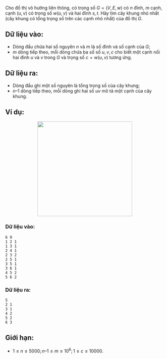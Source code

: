 Cho đồ thị vô hướng liên thông, có trọng số $G = (V, E, w)$ có $n$ đỉnh, $m$ cạnh, cạnh $(u, v)$ có trọng số $w(u, v)$ và hai đỉnh $s, t$. Hãy tìm cây khung nhỏ nhất (cây khung có tổng trọng số trên các cạnh nhỏ nhất) của đồ thị $G$.

## Dữ liệu vào:
- Dòng đầu chứa hai số nguyên $n$ và $m$ là số đỉnh và số cạnh của $G$;
- $m$ dòng tiếp theo, mỗi dòng chứa ba số số $u, v, c$ cho biết một cạnh nối hai đỉnh $u$ và $v$ trong $G$ và trọng số $c = w(u, v)$ tương ứng.

## Dữ liệu ra:
- Dòng đầu ghi một số nguyên là tổng trọng số của cây khung;
- $n – 1$ dòng tiếp theo, mỗi dòng ghi hai số $u v$ mô tả một cạnh của cây khung. 

## Ví dụ:
<center><img src="/images/problems/554/HPANTREE.svg" width="300px" /></center>

### Dữ liệu vào:
```
6 9
1 2 1
1 3 1
2 4 1
2 3 2
2 5 1
3 5 1
3 6 1
4 5 2
5 6 2
```

### Dữ liệu ra:
```
5
2 1
3 1
4 2
5 2
6 3
```

## Giới hạn:
- $1 ≤ n ≤ 5000; n – 1 ≤ m ≤ 10^6 ; 1 ≤ c ≤ 10000$.